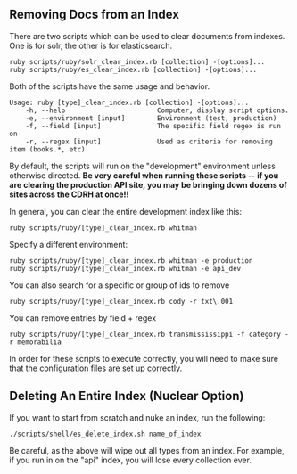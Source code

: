 ## Removing Docs from an Index

There are two scripts which can be used to clear documents from indexes.  One is for solr, the other is for elasticsearch.

```
ruby scripts/ruby/solr_clear_index.rb [collection] -[options]...
ruby scripts/ruby/es_clear_index.rb [collection] -[options]...
```

Both of the scripts have the same usage and behavior.

```
Usage: ruby [type]_clear_index.rb [collection] -[options]...
    -h, --help                       Computer, display script options.
    -e, --environment [input]        Environment (test, production)
    -f, --field [input]              The specific field regex is run on
    -r, --regex [input]              Used as criteria for removing item (books.*, etc)
```

By default, the scripts will run on the "development" environment unless otherwise directed.  **Be very careful when running these scripts -- if you are clearing the production API site, you may be bringing down dozens of sites across the CDRH at once!!**

In general, you can clear the entire development index like this:

```
ruby scripts/ruby/[type]_clear_index.rb whitman
```

Specify a different environment:

```
ruby scripts/ruby/[type]_clear_index.rb whitman -e production
ruby scripts/ruby/[type]_clear_index.rb whitman -e api_dev
```

You can also search for a specific or group of ids to remove

```
ruby scripts/ruby/[type]_clear_index.rb cody -r txt\.001
```

You can remove entries by field + regex

```
ruby scripts/ruby/[type]_clear_index.rb transmississippi -f category -r memorabilia
```

In order for these scripts to execute correctly, you will need to make sure that the configuration files are set up correctly.

## Deleting An Entire Index (Nuclear Option)

If you want to start from scratch and nuke an index, run the following:

```
./scripts/shell/es_delete_index.sh name_of_index
```

Be careful, as the above will wipe out all types from an index.  For example, if you run in on the "api" index, you will lose every collection ever.
